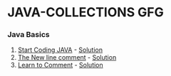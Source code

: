 # JAVA-COLLECTIONS GFG
### Java Basics

1. [Start Coding JAVA](https://practice.geeksforgeeks.org/problems/start-coding-java/1) -  [Solution](https://github.com/Rani-dha/JAVA-COLLECTIONS-/blob/master/startCoding.java)
2. [The New line comment](https://practice.geeksforgeeks.org/problems/the-new-line/1) - [Solution](https://github.com/Rani-dha/JAVA-COLLECTIONS-/blob/master/theNewLine.java)
3. [Learn to Comment]() - [Solution](https://github.com/Rani-dha/JAVA-COLLECTIONS-/blob/master/learnToComment.java)
